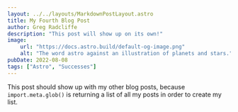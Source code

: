 ```yaml
---
layout: ../../layouts/MarkdownPostLayout.astro
title: My Fourth Blog Post
author: Greg Radcliffe
description: "This post will show up on its own!"
image:
    url: "https://docs.astro.build/default-og-image.png"
    alt: "The word astro against an illustration of planets and stars."
pubDate: 2022-08-08
tags: ["Astro", "Successes"]
---
```

This post should show up with my other blog posts, because `import.meta.glob()` is returning a list of all my posts in order to create my list.